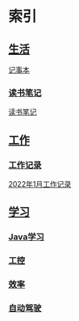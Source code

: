 # 索引

## [生活](【0】生活)

[记事本](【0】生活/记事本.md)

### [读书笔记](【0】生活/收录、读书)

[读书笔记](【0】生活/收录、读书/读书笔记.md)

## [工作](【1】工作)

### [工作记录](【1】工作/工作记录)

[2022年1月工作记录](【1】工作/工作记录/2022年1月工作记录.md)

## [学习](【2】学习)

### [Java学习](【2】学习/Java学习)



### [工控](【2】学习/工控)



### [效率](【2】学习/效率)



### [自动驾驶](【2】学习/自动驾驶)

